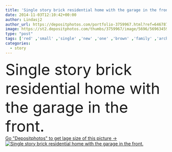 ```yaml
---
title: 'Single story brick residential home with the garage in the front.'
date: 2014-11-03T12:10:42+00:00
author: Lindasj2
author_url: https://depositphotos.com/portfolio-3759967.html?ref=64678756
image: https://st2.depositphotos.com/thumbs/3759967/image/5696/56963459/api_thumb_450.jpg?forcejpeg=true
type: "post"
tags: ['red' ,'small' ,'single' ,'new' ,'one' ,'brown' ,'family' ,'architecture' ,'estate' ,'exterior' ,'facade' ,'house' ,'real' ,'dwelling' ,'home' ,'fancy' ,'american' ,'property' ,'brick' ,'private' ,'real estate' ,'suburban' ,'outside' ,'residence' ,'housing' ,'residential' ,'household' ,'landscaped' ,'garage' ,'contemporary' ,'story' ,'tan' ,'Suburb' ,'porch' ,'realestate' ,'realty' ,'homestead' ,'neighborhood' ,'landscaping' ,'suburbia' ,'one story' ,'single family' ]
categories: 
  - story
---
```

<div aling="center">
            <font size="60"> Single story brick residential home with the garage in the front.</font>   
</div>
<div>
    <a href='https://depositphotos.com/56963459/stock-photo-single-story-brick-residential-home.html?ref=64678756' target=_blank > Go "Depositphotos" to get lage size of this picture ->
        <img href='https://depositphotos.com/56963459/stock-photo-single-story-brick-residential-home.html?ref=64678756' src='https://st2.depositphotos.com/3759967/5696/i/950/depositphotos_56963459-stock-photo-single-story-brick-residential-home.jpg?forcejpeg=true' alt='Single story brick residential home with the garage in the front.' >
    </a>
</div>
